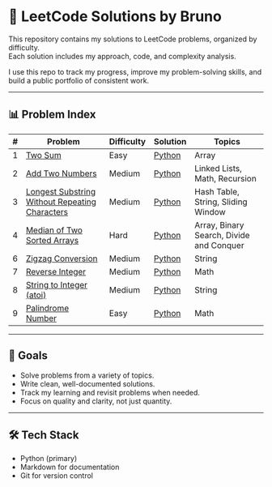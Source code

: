 # 🧠 LeetCode Solutions by Bruno

This repository contains my solutions to LeetCode problems, organized by difficulty.  
Each solution includes my approach, code, and complexity analysis.

I use this repo to track my progress, improve my problem-solving skills, and build a public portfolio of consistent work.

---

## 📊 Problem Index

| #   | Problem                                                                                                                         | Difficulty | Solution                                                          | Topics                                   |
| --- | ------------------------------------------------------------------------------------------------------------------------------- | ---------- | ----------------------------------------------------------------- | ---------------------------------------- |
| 1   | [Two Sum](https://leetcode.com/problems/two-sum/)                                                                               | Easy       | [Python](easy/two-sum.py)                                         | Array                                    |
| 2   | [Add Two Numbers](https://leetcode.com/problems/add-two-numbers/)                                                               | Medium     | [Python](medium/add-two-numbers.py)                               | Linked Lists, Math, Recursion            |
| 3   | [Longest Substring Without Repeating Characters](https://leetcode.com/problems/longest-substring-without-repeating-characters/) | Medium     | [Python](medium/longest-substring-without-repeting-characters.py) | Hash Table, String, Sliding Window       |
| 4   | [Median of Two Sorted Arrays](https://leetcode.com/problems/median-of-two-sorted-arrays)                                        | Hard       | [Python](hard/median-of-two-sorted-arrays.py)                     | Array, Binary Search, Divide and Conquer |
| 6   | [Zigzag Conversion](https://leetcode.com/problems/zigzag-conversion/)                                                           | Medium     | [Python](medium/zizag-conversion.py)                              | String                                   |
| 7   | [Reverse Integer](https://leetcode.com/problems/palindrome-number/)                                                             | Medium     | [Python](medium/reverse-interger.py)                              | Math                                     |
| 8   | [String to Integer (atoi)](https://leetcode.com/problems/string-to-integer-atoi)                                                | Medium     | [Python](medium/string-to-integer-atoi.py)                        | String                                   |
| 9   | [Palindrome Number](https://leetcode.com/problems/palindrome-number/)                                                           | Easy       | [Python](easy/palindrome-number.py)                               | Math                                     |

---

## 🚀 Goals

- Solve problems from a variety of topics.
- Write clean, well-documented solutions.
- Track my learning and revisit problems when needed.
- Focus on quality and clarity, not just quantity.

---

## 🛠️ Tech Stack

- Python (primary)
- Markdown for documentation
- Git for version control
